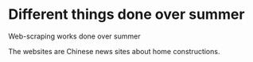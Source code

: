 # Different things done over summer
Web-scraping works done over summer

The websites are Chinese news sites about home constructions.
